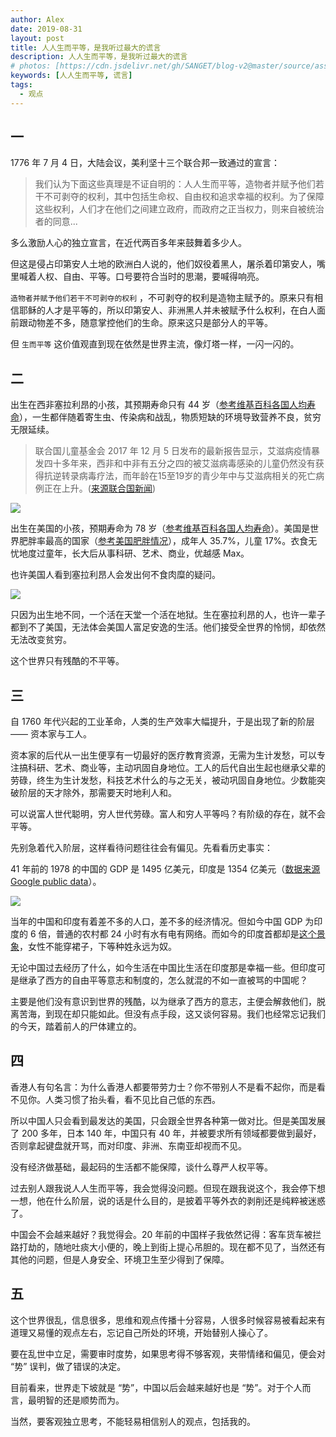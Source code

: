 ```yaml
---
author: Alex
date: 2019-08-31
layout: post
title: 人人生而平等，是我听过最大的谎言
description: 人人生而平等，是我听过最大的谎言
# photos: [https://cdn.jsdelivr.net/gh/SANGET/blog-v2@master/source/assets/images/free-lie/afc-child.jpg, https://cdn.jsdelivr.net/gh/SANGET/blog-v2@master/source/assets/images/free-lie/us-fat.jpg]
keywords: [人人生而平等, 谎言]
tags:
  - 观点
---
```


<!--
- 人人生而平等
  - 美国独立宣言
  - 与宣言矛盾的讽刺
- 人人生而不平等
  - 同时刻出生在美国和非洲的小孩
  - 富人与穷人
  - 阶级客观存在
- 客观看待事物
  - 环境决定你是否有追求幸福的权利
  - 40 年前的印度和中国
  - 不带偏见和情绪
    - 夹着偏见和情绪看待事物，会影响判断
- 拥有客观独立思考的能力
  - 在乱世中保持清醒
  - 客观的预测未来走势
- 总结
  - 世界存在缺陷，客观接受，或者主动改变，否则对不公平宣泄个人情绪，什么都不能改变。 -->

## 一

1776 年 7 月 4 日，大陆会议，美利坚十三个联合邦一致通过的宣言：

> 我们认为下面这些真理是不证自明的：人人生而平等，造物者并赋予他们若干不可剥夺的权利，其中包括生命权、自由权和追求幸福的权利。为了保障这些权利，人们才在他们之间建立政府，而政府之正当权力，则来自被统治者的同意...

多么激励人心的独立宣言，在近代两百多年来鼓舞着多少人。

但这是侵占印第安人土地的欧洲白人说的，他们奴役着黑人，屠杀着印第安人，嘴里喊着人权、自由、平等。口号要符合当时的思潮，要喊得响亮。

`造物者并赋予他们若干不可剥夺的权利` ，不可剥夺的权利是造物主赋予的。原来只有相信耶稣的人才是平等的，所以印第安人、非洲黑人并未被赋予什么权利，在白人面前跟动物差不多，随意掌控他们的生命。原来这只是部分人的平等。

但 `生而平等` 这价值观直到现在依然是世界主流，像灯塔一样，一闪一闪的。

## 二

出生在西非塞拉利昂的小孩，其预期寿命只有 44 岁（[参考维基百科各国人均寿命][各国人均寿命]），一生都伴随着寄生虫、传染病和战乱，物质短缺的环境导致营养不良，贫穷无限延续。

> 联合国儿童基金会 2017 年 12 月 5 日发布的最新报告显示，艾滋病疫情暴发四十多年来，西非和中非有五分之四的被艾滋病毒感染的儿童仍然没有获得抗逆转录病毒疗法，而年龄在15至19岁的青少年中与艾滋病相关的死亡病例正在上升。([来源联合国新闻][联合国对于非洲的报告])

![](https://cdn.jsdelivr.net/gh/SANGET/blog-v2@master/source/assets/images/free-lie/afc-child.jpg)

出生在美国的小孩，预期寿命为 78 岁（[参考维基百科各国人均寿命][各国人均寿命]）。美国是世界肥胖率最高的国家（[参考美国肥胖情况][美国肥胖情况]），成年人 35.7%，儿童 17%。衣食无忧地度过童年，长大后从事科研、艺术、商业，优越感 Max。

也许美国人看到塞拉利昂人会发出何不食肉糜的疑问。

![](https://cdn.jsdelivr.net/gh/SANGET/blog-v2@master/source/assets/images/free-lie/us-fat.jpg)

只因为出生地不同，一个活在天堂一个活在地狱。生在塞拉利昂的人，也许一辈子都到不了美国，无法体会美国人富足安逸的生活。他们接受全世界的怜悯，却依然无法改变贫穷。

这个世界只有残酷的不平等。

## 三

自 1760 年代兴起的工业革命，人类的生产效率大幅提升，于是出现了新的阶层 —— 资本家与工人。

资本家的后代从一出生便享有一切最好的医疗教育资源，无需为生计发愁，可以专注搞科研、艺术、商业等，主动巩固自身地位。工人的后代自出生起也继承父辈的劳碌，终生为生计发愁，科技艺术什么的与之无关，被动巩固自身地位。少数能突破阶层的天才除外，那需要天时地利人和。

可以说富人世代聪明，穷人世代劳碌。富人和穷人平等吗？有阶级的存在，就不会平等。

先别急着代入阶层，这样看待问题往往会有偏见。先看看历史事实：

41 年前的 1978 的中国的 GDP 是 1495 亿美元，印度是 1354 亿美元（[数据来源 Google public data][中国印度 GDP 数据对比]）。

![](https://cdn.jsdelivr.net/gh/SANGET/blog-v2@master/source/assets/images/data-compare/india-china.png)

当年的中国和印度有着差不多的人口，差不多的经济情况。但如今中国 GDP 为印度的 6 倍，普通的农村都 24 小时有水有电有网络。而如今的印度首都却是[这个景象][印度视频]，女性不能穿裙子，下等种姓永远为奴。

无论中国过去经历了什么，如今生活在中国比生活在印度那是幸福一些。但印度可是继承了西方的自由平等意志和制度的，怎么就混的不如一直被骂的中国呢？

主要是他们没有意识到世界的残酷，以为继承了西方的意志，主便会解救他们，脱离苦海，到现在却只能如此。但没有点手段，这又谈何容易。我们也经常忘记我们的今天，踏着前人的尸体建立的。

## 四

香港人有句名言：为什么香港人都要带劳力士？你不带别人不是看不起你，而是看不见你。人类习惯了抬头看，看不见比自己低的东西。

所以中国人只会看到最发达的美国，只会跟全世界各种第一做对比。但是美国发展了 200 多年，日本 140 年，中国只有 40 年，并被要求所有领域都要做到最好，否则拿起键盘就开骂，而对印度、非洲、东南亚却视而不见。

没有经济做基础，最起码的生活都不能保障，谈什么尊严人权平等。

过去别人跟我说人人生而平等，我会觉得没问题。但现在跟我说这个，我会停下想一想，他在什么阶层，说的话是什么目的，是披着平等外衣的剥削还是纯粹被迷惑了。

中国会不会越来越好？我觉得会。20 年前的中国样子我依然记得：客车货车被拦路打劫的，随地吐痰大小便的，晚上到街上提心吊胆的。现在都不见了，当然还有其他的问题，但是人身安全、环境卫生至少得到了保障。

## 五

这个世界很乱，信息很多，思维和观点传播十分容易，人很多时候容易被看起来有道理又易懂的观点左右，忘记自己所处的环境，开始替别人操心了。

要在乱世中立足，需要审时度势，如果思考得不够客观，夹带情绪和偏见，便会对 “势” 误判，做了错误的决定。

目前看来，世界走下坡就是 “势”，中国以后会越来越好也是 “势”。对于个人而言，最明智的还是顺势而为。

当然，要客观独立思考，不能轻易相信别人的观点，包括我的。

[独立宣言]: https://zh.wikipedia.org/wiki/%E7%BE%8E%E5%9C%8B%E7%8D%A8%E7%AB%8B%E5%AE%A3%E8%A8%80#%E5%BA%8F%E6%96%87
[南北战争]: https://zh.wikipedia.org/wiki/%E5%8D%97%E5%8C%97%E6%88%98%E4%BA%89
[黑奴交易]: https://zh.wikipedia.org/wiki/%E9%BB%91%E5%A5%B4%E8%B4%B8%E6%98%93_(%E8%B7%A8%E5%A4%A7%E8%A5%BF%E6%B4%8B)
[各国人均寿命]: https://zh.wikipedia.org/zh-hans/%E5%90%84%E5%9B%BD%E4%BA%BA%E5%8F%A3%E9%A2%84%E6%9C%9F%E5%AF%BF%E5%91%BD%E5%88%97%E8%A1%A8
[联合国对于非洲的报告]: https://news.un.org/zh/story/2017/12/311242
[前十死亡原因]: https://www.who.int/zh/news-room/fact-sheets/detail/the-top-10-causes-of-death
[美国肥胖情况]: https://zh.wikipedia.org/wiki/%E7%BE%8E%E5%9B%BD%E7%9A%84%E8%82%A5%E8%83%96%E9%97%AE%E9%A2%98
[中华人民共和国国内生产总值]: https://zh.wikipedia.org/wiki/%E4%B8%AD%E5%8D%8E%E4%BA%BA%E6%B0%91%E5%85%B1%E5%92%8C%E5%9B%BD%E5%9B%BD%E5%86%85%E7%94%9F%E4%BA%A7%E6%80%BB%E5%80%BC
[中国印度 GDP 数据对比]: https://www.google.com/publicdata/explore?ds=d5bncppjof8f9_&met_y=ny_gdp_mktp_cd&idim=country:IND:GBR:CAN&hl=en&dl=en#!ctype=l&strail=false&bcs=d&nselm=h&met_y=ny_gdp_mktp_cd&scale_y=lin&ind_y=false&rdim=region&idim=country:IND:CHN&ifdim=region&tstart=178646400000&tend=1504108800000&hl=en_US&dl=en&ind=false
[印度视频]: https://www.youtube.com/watch?v=gvIr09L65OY
[世界各国识字率]: https://zh.wikipedia.org/wiki/%E5%90%84%E5%9C%8B%E8%AD%98%E5%AD%97%E7%8E%87%E5%88%97%E8%A1%A8
